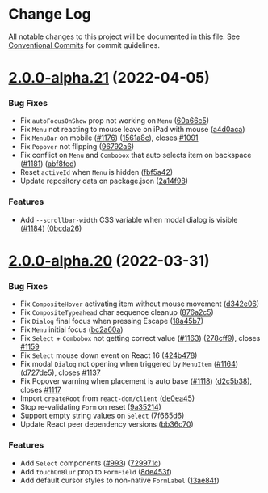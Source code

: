 # Change Log

All notable changes to this project will be documented in this file.
See [Conventional Commits](https://conventionalcommits.org) for commit guidelines.

# [2.0.0-alpha.21](https://github.com/ariakit-changesets-test/ariakit-changesets-test/compare/ariakit-changesets-test@2.0.0-alpha.20...ariakit-changesets-test@2.0.0-alpha.21) (2022-04-05)


### Bug Fixes

* Fix `autoFocusOnShow` prop not working on `Menu` ([60a66c5](https://github.com/ariakit-changesets-test/ariakit-changesets-test/commit/60a66c5ed940fcaab3b1772b9b89f6858bdb20b0))
* Fix `Menu` not reacting to mouse leave on iPad with mouse ([a4d0aca](https://github.com/ariakit-changesets-test/ariakit-changesets-test/commit/a4d0acad8c45449349184b777107760810ca276a))
* Fix `MenuBar` on mobile ([#1176](https://github.com/ariakit-changesets-test/ariakit-changesets-test/issues/1176)) ([1561a8c](https://github.com/ariakit-changesets-test/ariakit-changesets-test/commit/1561a8c80667820dcd26929316a95065bbbe5aac)), closes [#1091](https://github.com/ariakit-changesets-test/ariakit-changesets-test/issues/1091)
* Fix `Popover` not flipping ([96792a6](https://github.com/ariakit-changesets-test/ariakit-changesets-test/commit/96792a6094a716a4a6f5c16139e116509e7f2e30))
* Fix conflict on `Menu` and `Combobox` that auto selects item on backspace ([#1181](https://github.com/ariakit-changesets-test/ariakit-changesets-test/issues/1181)) ([abf8fed](https://github.com/ariakit-changesets-test/ariakit-changesets-test/commit/abf8fed2005e8b5d2745f02644c5c8a94f2e5b5e))
* Reset `activeId` when `Menu` is hidden ([fbf5a42](https://github.com/ariakit-changesets-test/ariakit-changesets-test/commit/fbf5a42546f7cca23441442582f51b71a40250da))
* Update repository data on package.json ([2a14f98](https://github.com/ariakit-changesets-test/ariakit-changesets-test/commit/2a14f98bf19d713dd145d4dfa2e5775f5469ce9c))


### Features

* Add `--scrollbar-width` CSS variable when modal dialog is visible ([#1184](https://github.com/ariakit-changesets-test/ariakit-changesets-test/issues/1184)) ([0bcda26](https://github.com/ariakit-changesets-test/ariakit-changesets-test/commit/0bcda261fb55d86cb382ff8a299d7765555846e7))





# [2.0.0-alpha.20](https://github.com/ariakit-changesets-test/ariakit-changesets-test/compare/ariakit-changesets-test@2.0.0-alpha.19...ariakit-changesets-test@2.0.0-alpha.20) (2022-03-31)


### Bug Fixes

* Fix `CompositeHover` activating item without mouse movement ([d342e06](https://github.com/ariakit-changesets-test/ariakit-changesets-test/commit/d342e06c7726a7e8c00df0e6c41758aa73a3d775))
* Fix `CompositeTypeahead` char sequence cleanup ([876a2c5](https://github.com/ariakit-changesets-test/ariakit-changesets-test/commit/876a2c5a4fc941f52c29449d65e778d9746ee914))
* Fix `Dialog` final focus when pressing Escape ([18a45b7](https://github.com/ariakit-changesets-test/ariakit-changesets-test/commit/18a45b7de7ed63627b4e1389f5b3b18e67adc3df))
* Fix `Menu` initial focus ([bc2a60a](https://github.com/ariakit-changesets-test/ariakit-changesets-test/commit/bc2a60a77bb2eca7ef20a9792c960b13aeb36a76))
* Fix `Select` + `Combobox` not getting correct value ([#1163](https://github.com/ariakit-changesets-test/ariakit-changesets-test/issues/1163)) ([278cff9](https://github.com/ariakit-changesets-test/ariakit-changesets-test/commit/278cff90b700de972ceae5114acc3b142ba0377d)), closes [#1159](https://github.com/ariakit-changesets-test/ariakit-changesets-test/issues/1159)
* Fix `Select` mouse down event on React 16 ([424b478](https://github.com/ariakit-changesets-test/ariakit-changesets-test/commit/424b478115e2d0f7fc99d46d7ab66f2b7cac1cc9))
* Fix modal `Dialog` not opening when triggered by `MenuItem` ([#1164](https://github.com/ariakit-changesets-test/ariakit-changesets-test/issues/1164)) ([d727de5](https://github.com/ariakit-changesets-test/ariakit-changesets-test/commit/d727de516f643f0a4f7973f0670b32fb1ca0f48d)), closes [#1137](https://github.com/ariakit-changesets-test/ariakit-changesets-test/issues/1137)
* Fix Popover warning when placement is auto base ([#1118](https://github.com/ariakit-changesets-test/ariakit-changesets-test/issues/1118)) ([d2c5b38](https://github.com/ariakit-changesets-test/ariakit-changesets-test/commit/d2c5b384f817b7650f7c4b552fe4a85409e9bd6e)), closes [#1117](https://github.com/ariakit-changesets-test/ariakit-changesets-test/issues/1117)
* Import `createRoot` from `react-dom/client` ([de0ea45](https://github.com/ariakit-changesets-test/ariakit-changesets-test/commit/de0ea45d5d2d8502d84b3f7c8961fa816fee908b))
* Stop re-validating `Form` on reset ([9a35214](https://github.com/ariakit-changesets-test/ariakit-changesets-test/commit/9a352141fda1fc04e77cea984747c56e91cb6a70))
* Support empty string values on `Select` ([7f665d6](https://github.com/ariakit-changesets-test/ariakit-changesets-test/commit/7f665d6f3041e153cbb72e5bcf8e3aacd06c3935))
* Update React peer dependency versions ([bb36c70](https://github.com/ariakit-changesets-test/ariakit-changesets-test/commit/bb36c709b4ec0444941f7b7ac60e311b55ccbe9d))


### Features

* Add `Select` components ([#993](https://github.com/ariakit-changesets-test/ariakit-changesets-test/issues/993)) ([729971c](https://github.com/ariakit-changesets-test/ariakit-changesets-test/commit/729971c1471e3ccd16ece63cae568357f3741704))
* Add `touchOnBlur` prop to `FormField` ([8de453f](https://github.com/ariakit-changesets-test/ariakit-changesets-test/commit/8de453fadab2f8b280d23e1f64f32da7e2eb8c51))
* Add default cursor styles to non-native `FormLabel` ([13ae84f](https://github.com/ariakit-changesets-test/ariakit-changesets-test/commit/13ae84fc10a253bbdb17ca7329a3cedc9d3ba9a1))
